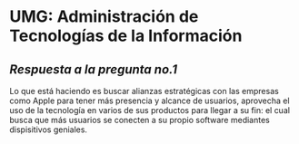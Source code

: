 # UMG: Administración de Tecnologías de la Información
## _Respuesta a la pregunta no.1_

Lo que está haciendo es buscar alianzas estratégicas con las empresas como Apple para tener más presencia y alcance de usuarios, aprovecha el uso de la tecnología en varios de sus productos para llegar a su fin: el cual busca que más usuarios se conecten a su propio software mediantes dispisitivos geniales.

